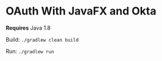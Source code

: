 # OAuth With JavaFX and Okta

**Requires** Java 1.8

Build: `./gradlew clean build`

Run: `./gradlew run`
